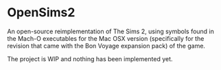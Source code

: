 # OpenSims2
An open-source reimplementation of The Sims 2, using symbols found in the Mach-O executables for the Mac OSX version (specifically for the revision that came with the Bon Voyage expansion pack) of the game.

The project is WIP and nothing has been implemented yet.